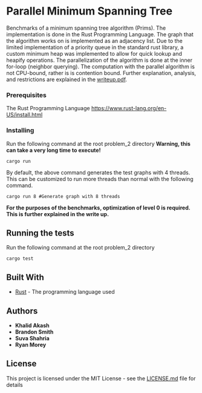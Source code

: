 # Parallel Minimum Spanning Tree

Benchmarks of a minimum spanning tree algorithm (Prims). The implementation is done in the Rust Programming Language. The graph that the algorithm works on is implemented as an adjacency list. Due to the limited implementation of a priority queue in the standard rust library, a custom minimum heap was implemented to allow for quick lookup and heapify operations. The parallelization of the algorithm is done at the inner for-loop (neighbor querying). The computation with the parallel algorithm is not CPU-bound, rather is is contention bound. Further explanation, analysis, and restrictions are explained in the [writeup.pdf](./writeup.pdf).

### Prerequisites

The Rust Programming Language
https://www.rust-lang.org/en-US/install.html

### Installing

Run the following command at the root problem_2 directory **Warning, this can take a very long time to execute!**
```
cargo run
```
By default, the above command generates the test graphs with 4 threads. This can be customized to run more threads than normal with the following command.
```
cargo run 8 #Generate graph with 8 threads
```
**For the purposes of the benchmarks, optimization of level 0 is required. This is further explained in the write up.**

## Running the tests

Run the following command at the root problem_2 directory
```
cargo test
```

## Built With

* [Rust](https://www.rust-lang.org/en-US/) - The programming language used


## Authors

* **Khalid Akash**
* **Brandon Smith**
* **Suva Shahria**
* **Ryan Morey**

## License

This project is licensed under the MIT License - see the [LICENSE.md](../LICENSE.md) file for details
